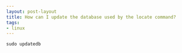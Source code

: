 ```yaml
---
layout: post-layout
title: How can I update the database used by the locate command?
tags:
- linux
---
```


    sudo updatedb

